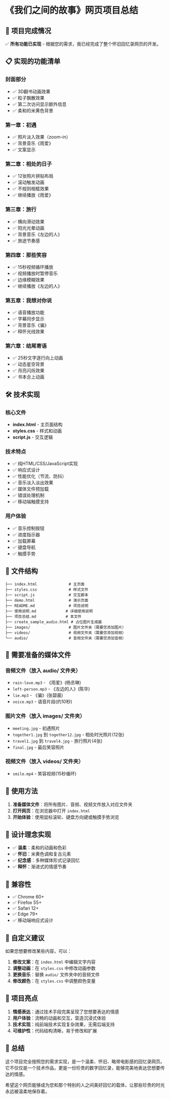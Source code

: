 # 《我们之间的故事》网页项目总结

## 🎯 项目完成情况

✅ **所有功能已实现** - 根据您的需求，我已经完成了整个怀旧回忆录网页的开发。

## 📋 实现的功能清单

### 封面部分
- ✅ 3D翻书动画效果
- ✅ 粒子飘散效果
- ✅ 第二次访问显示额外信息
- ✅ 柔和的米黄色背景

### 第一章：初遇
- ✅ 照片淡入效果（zoom-in）
- ✅ 背景音乐《雨爱》
- ✅ 文案显示

### 第二章：相处的日子
- ✅ 12张照片拼贴布局
- ✅ 滚动触发动画
- ✅ 不规则相框效果
- ✅ 继续播放《雨爱》

### 第三章：旅行
- ✅ 横向滑动效果
- ✅ 阳光光晕动画
- ✅ 背景音乐《左边的人》
- ✅ 旅途节奏感

### 第四章：那些笑容
- ✅ 15秒视频循环播放
- ✅ 视频播放时暂停音乐
- ✅ 边缘模糊效果
- ✅ 继续播放《左边的人》

### 第五章：我想对你说
- ✅ 语音播放功能
- ✅ 字幕同步显示
- ✅ 背景音乐《骗》
- ✅ 释怀光线效果

### 第六章：结尾寄语
- ✅ 25秒文字逐行向上动画
- ✅ 动态星空背景
- ✅ 月亮闪烁效果
- ✅ 书本合上动画

## 🛠️ 技术实现

### 核心文件
- **index.html** - 主页面结构
- **styles.css** - 样式和动画
- **script.js** - 交互逻辑

### 技术特点
- ✅ 纯HTML/CSS/JavaScript实现
- ✅ 响应式设计
- ✅ 性能优化（节流、防抖）
- ✅ 音乐淡入淡出效果
- ✅ 媒体文件预加载
- ✅ 错误处理机制
- ✅ 移动端触摸支持

### 用户体验
- ✅ 音乐控制按钮
- ✅ 进度指示器
- ✅ 加载屏幕
- ✅ 键盘导航
- ✅ 触摸手势

## 📁 文件结构

```
├── index.html              # 主页面
├── styles.css              # 样式文件
├── script.js               # 交互脚本
├── demo.html               # 演示页面
├── README.md               # 项目说明
├── 使用说明.md             # 详细使用说明
├── 项目总结.md             # 本文件
├── create_sample_audio.html # 占位图片生成器
├── images/                 # 图片文件夹（需要您添加图片）
├── videos/                 # 视频文件夹（需要您添加视频）
└── audio/                  # 音频文件夹（需要您添加音频）
```

## 🎵 需要准备的媒体文件

### 音频文件（放入 audio/ 文件夹）
- `rain-love.mp3` - 《雨爱》(杨丞琳)
- `left-person.mp3` - 《左边的人》(陈华)
- `lie.mp3` - 《骗》(张碧晨)
- `voice.mp3` - 语音片段(约10秒)

### 图片文件（放入 images/ 文件夹）
- `meeting.jpg` - 初遇照片
- `together1.jpg` 到 `together12.jpg` - 相处时光照片(12张)
- `travel1.jpg` 到 `travel4.jpg` - 旅行照片(4张)
- `final.jpg` - 最后笑容照片

### 视频文件（放入 videos/ 文件夹）
- `smile.mp4` - 笑容视频(15秒循环)

## 🚀 使用方法

1. **准备媒体文件**：将所有图片、音频、视频文件放入对应文件夹
2. **打开网页**：在浏览器中打开 `index.html`
3. **开始体验**：使用鼠标滚轮、键盘方向键或触摸手势浏览

## 🎨 设计理念实现

- ✅ **温柔**：柔和的动画和色彩
- ✅ **怀旧**：米黄色调和复古元素
- ✅ **纪念感**：多种媒体形式记录回忆
- ✅ **释怀**：渐进式的情感节奏

## 📱 兼容性

- ✅ Chrome 60+
- ✅ Firefox 55+
- ✅ Safari 12+
- ✅ Edge 79+
- ✅ 移动端响应式设计

## 🔧 自定义建议

如果您想要修改某些内容，可以：

1. **修改文案**：在 `index.html` 中编辑文字内容
2. **调整动画**：在 `styles.css` 中修改动画参数
3. **更换音乐**：替换 `audio/` 文件夹中的音频文件
4. **修改颜色**：在 `styles.css` 中调整颜色变量

## 💝 项目亮点

1. **情感表达**：通过技术手段完美呈现了您想要表达的情感
2. **用户体验**：流畅的动画和交互，营造沉浸式体验
3. **技术实现**：纯前端技术实现复杂效果，无需后端支持
4. **可维护性**：代码结构清晰，易于修改和扩展

## 🎉 总结

这个项目完全按照您的需求实现，是一个温柔、怀旧、略带电影感的回忆录网页。它不仅仅是一个技术作品，更是一份珍贵的数字回忆录，能够完美地表达您想要传达的情感。

希望这个网页能够成为您和那个特别的人之间美好回忆的载体，让那些珍贵的时光永远被温柔地保存着。